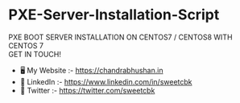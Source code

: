 # PXE-Server-Installation-Script
PXE BOOT SERVER INSTALLATION ON CENTOS7 / CENTOS8 WITH CENTOS 7
              <br> GET IN TOUCH!<br>
- 🖥️ My Website  :- https://chandrabhushan.in
-  🤖 LinkedIn   :- https://www.linkedin.com/in/sweetcbk
-  🤖 Twitter    :- https://twitter.com/sweetcbk
